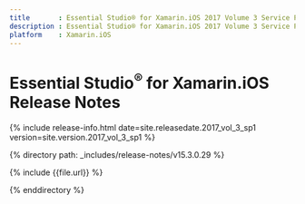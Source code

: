 ```yaml
---
title       : Essential Studio® for Xamarin.iOS 2017 Volume 3 Service Pack 1 Release Notes
description : Essential Studio® for Xamarin.iOS 2017 Volume 3 Service Pack 1 Release Notes
platform    : Xamarin.iOS
---
```


# Essential Studio<sup>®</sup> for Xamarin.iOS Release Notes

{% include release-info.html date=site.releasedate.2017_vol_3_sp1 version=site.version.2017_vol_3_sp1 %} 

{% directory path: _includes/release-notes/v15.3.0.29 %}

{% include {{file.url}} %}

{% enddirectory %}